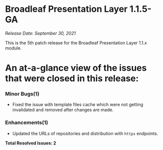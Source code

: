 # Broadleaf Presentation Layer 1.1.5-GA

_Release Date: September 30, 2021_

This is the 5th patch release for the Broadleaf Presentation Layer 1.1.x module.

# An at-a-glance view of the issues that were closed in this release:

### Minor Bugs(1)
- Fixed the issue with template files cache which were not getting invalidated and removed after changes are made.

### Enhancements(1)
- Updated the URLs of repositories and distribution with `https` endpoints.


**Total Resolved Issues: 2**